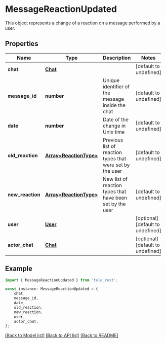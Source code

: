# MessageReactionUpdated

This object represents a change of a reaction on a message performed by a user.

## Properties

Name | Type | Description | Notes
------------ | ------------- | ------------- | -------------
**chat** | [**Chat**](Chat.md) |  | [default to undefined]
**message_id** | **number** | Unique identifier of the message inside the chat | [default to undefined]
**date** | **number** | Date of the change in Unix time | [default to undefined]
**old_reaction** | [**Array&lt;ReactionType&gt;**](ReactionType.md) | Previous list of reaction types that were set by the user | [default to undefined]
**new_reaction** | [**Array&lt;ReactionType&gt;**](ReactionType.md) | New list of reaction types that have been set by the user | [default to undefined]
**user** | [**User**](User.md) |  | [optional] [default to undefined]
**actor_chat** | [**Chat**](Chat.md) |  | [optional] [default to undefined]

## Example

```typescript
import { MessageReactionUpdated } from 'tele_rest';

const instance: MessageReactionUpdated = {
    chat,
    message_id,
    date,
    old_reaction,
    new_reaction,
    user,
    actor_chat,
};
```

[[Back to Model list]](../README.md#documentation-for-models) [[Back to API list]](../README.md#documentation-for-api-endpoints) [[Back to README]](../README.md)
